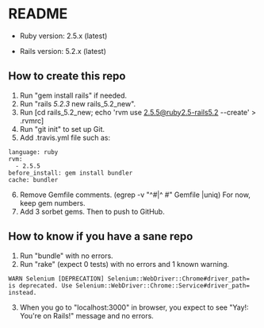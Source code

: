 # README

* Ruby version: 2.5.x (latest)

* Rails version: 5.2.x (latest)

## How to create this repo

 1. Run "gem install rails" if needed.
 2. Run "rails _5.2.3_ new rails_5.2_new".
 3. Run [cd rails_5.2_new; echo 'rvm use 2.5.5@ruby2.5-rails5.2 --create' > .rvmrc]
 4. Run "git init" to set up Git.
 5. Add .travis.yml file such as:
```
language: ruby
rvm:
  - 2.5.5
before_install: gem install bundler
cache: bundler
```
 6. Remove Gemfile comments. (egrep -v "^#|^  #" Gemfile |uniq)
    For now, keep gem numbers.
 7. Add 3 sorbet gems. Then to push to GitHub.

## How to know if you have a sane repo
 1. Run "bundle" with no errors.
 2. Run "rake" (expect 0 tests) with no errors and 1 known warning.
```
WARN Selenium [DEPRECATION] Selenium::WebDriver::Chrome#driver_path=
is deprecated. Use Selenium::WebDriver::Chrome::Service#driver_path= instead.
```
 3. When you go to "localhost:3000" in browser, you expect to see
   "Yay!: You're on Rails!" message and no errors.

